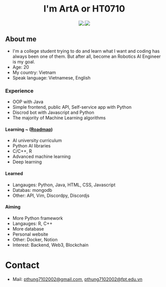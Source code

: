<h1 align="center">I'm ArtA or HT0710</h1>

<p align="center">
<a href="https://github.com/anuraghazra/github-readme-stats">
  <img align="center" src="https://github-readme-stats.vercel.app/api/pin/?username=HT0710&show_icons=true&theme=dark"/>
  <img align="center" src="https://github-readme-stats.vercel.app/api/top-langs/?username=HT0710&langs_count=3&theme=dark"/>
</a>
</p>

## About me
- I'm a college student trying to do and learn what I want and coding has always been one of them. But after all, become an Robotics AI Engineer is my goal.
- Age: 20
- My country: Vietnam
- Speak language: Vietnamese, English

### Experience
- OOP with Java
- Simple frontend, public API, Self-service app with Python
- Discrod bot with Javascript and Python
- The majority of Machine Learning algorithms

#### Learning ~ ([Roadmap](https://i.am.ai/roadmap/#machine-learning-roadmap))
- AI university curriculum
- Python AI libraries
- C/C++, R
- Advanced machine learning
- Deep learning

#### Learned
- Langauges: Python, Java, HTML, CSS, Javascript
- Databas: mongodb
- Other: API, Vim, Discordpy, Discordjs

#### Aiming
- More Python framework
- Langauges: R, C++
- More database
- Personal website
- Other: Docker, Notion
- Interest: Backend, Web3, Blockchain

# Contact
- Mail: pthung7102002@gmail.com, pthung7102002@fpt.edu.vn
